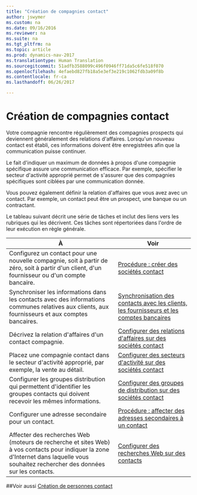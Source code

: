 ```yaml
---
title: "Création de compagnies contact"
author: jswymer
ms.custom: na
ms.date: 09/16/2016
ms.reviewer: na
ms.suite: na
ms.tgt_pltfrm: na
ms.topic: article
ms.prod: dynamics-nav-2017
ms.translationtype: Human Translation
ms.sourcegitcommit: 51adfb3588099c496f0946ff71da5c6fe518f070
ms.openlocfilehash: 4efaebd827fb18a5e3ef3e219c1062fdb3a09f8b
ms.contentlocale: fr-ca
ms.lasthandoff: 06/26/2017

---
```

# <a name="create-contact-companies"></a>Création de compagnies contact
Votre compagnie rencontre régulièrement des compagnies prospects qui deviennent généralement des relations d'affaires. Lorsqu'un nouveau contact est établi, ces informations doivent être enregistrées afin que la communication puisse continuer.

Le fait d'indiquer un maximum de données à propos d'une compagnie spécifique assure une communication efficace. Par exemple, spécifier le secteur d'activité approprié permet de s'assurer que des compagnies spécifiques sont ciblées par une communication donnée.

Vous pouvez également définir la relation d'affaires que vous avez avec un contact. Par exemple, un contact peut être un prospect, une banque ou un contractant.

Le tableau suivant décrit une série de tâches et inclut des liens vers les rubriques qui les décrivent. Ces tâches sont répertoriées dans l'ordre de leur exécution en règle générale.

|À |Voir |
|---|----|
|Configurez un contact pour une nouvelle compagnie, soit à partir de zéro, soit à partir d'un client, d'un fournisseur ou d'un compte bancaire.|[Procédure : créer des sociétés contact](marketing-how-create-contact-companies.md)|
|Synchroniser les informations dans les contacts avec des informations communes relatives aux clients, aux fournisseurs et aux comptes bancaires.|[Synchronisation des contacts avec les clients, les fournisseurs et les comptes bancaires](marketing-synchronize-contacts-customers-vendors-bank-accounts.md)|
|Décrivez la relation d'affaires d'un contact compagnie.|[Configurer des relations d'affaires sur des sociétés contact](marketing-business-relations.md)|
|Placez une compagnie contact dans le secteur d'activité approprié, par exemple, la vente au détail.|[Configurer des secteurs d'activité sur des sociétés contact](marketing-industry-groups.md)|
|Configurer les groupes distribution qui permettent d'identifier les groupes contacts qui doivent recevoir les mêmes informations.|[Configurer des groupes de distribution sur des sociétés contact](marketing-mailing-groups.md)|
|Configurer une adresse secondaire pour un contact.|[Procédure : affecter des adresses secondaires à un contact](marketing-how-assign-alternative-address.md)|
|Affecter des recherches Web (moteurs de recherche et sites Web) à vos contacts pour indiquer la zone d'Internet dans laquelle vous souhaitez rechercher des données sur les contacts.|[Configurer des recherches Web sur des contacts](marketing-web-sources.md)|

##<a name="see-also"></a>Voir aussi
[Création de personnes contact](marketing-create-contact-persons.md)

